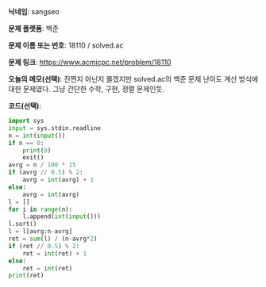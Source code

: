 **닉네임**: sangseo

**문제 플랫폼**: 백준

**문제 이름 또는 번호**: 18110 / solved.ac

**문제 링크**: https://www.acmicpc.net/problem/18110

**오늘의 메모(선택)**: 진짠지 아닌지 몰겠지만 solved.ac의 백준 문제 난이도 계산 방식에 대한 문제였다. 그냥 간단한 수학, 구현, 정렬 문제인듯.

**코드(선택)**:
```python
import sys
input = sys.stdin.readline
n = int(input())
if n == 0:
    print(0)
    exit()
avrg = n / 100 * 15
if (avrg // 0.5) % 2:
    avrg = int(avrg) + 1
else:
    avrg = int(avrg)
l = []
for i in range(n):
    l.append(int(input()))
l.sort()
l = l[avrg:n-avrg]
ret = sum(l) / (n-avrg*2)
if (ret // 0.5) % 2:
    ret = int(ret) + 1
else:
    ret = int(ret)
print(ret)
```
